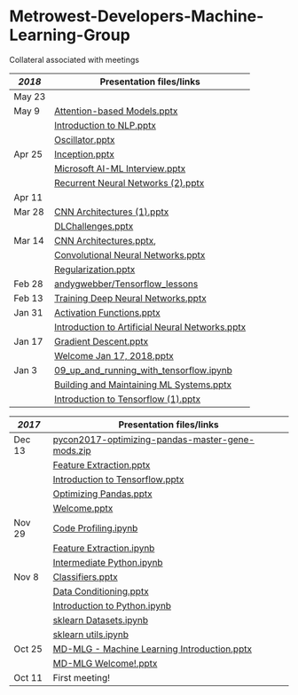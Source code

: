# Metrowest-Developers-Machine-Learning-Group
Collateral associated with meetings


| *2018* | Presentation files/links                                                                                  |
|--------|-----------------------------------------------------------------------------------------------------------|
| May 23 |                                                                                                           |
| May 9  | [Attention-based Models.pptx](Attention-based%20Models.pptx)                                              |
|        | [Introduction to NLP.pptx](Introduction%20to%20NLP.pptx)                                                  |
|        | [Oscillator.pptx](Oscillator.pptx)                                                                        |
| Apr 25 | [Inception.pptx](Inception.pptx)                                                                          |
|        | [Microsoft AI-ML Interview.pptx ](Microsoft%20AI-ML%Interview.pptx) |
|        | [Recurrent Neural Networks (2).pptx](Recurrent%20Neural%20Networks%20(2).pptx)|
| Apr 11 |                                                                                                           |
| Mar 28 | [CNN Architectures (1).pptx](CNN%20Architectures%20(1).pptx)                                              |
|        | [DLChallenges.pptx](DL%20Challenges.pptx)                                                                 |
| Mar 14 | [CNN Architectures.pptx](CNN%20Architectures%20.pptx),                                                    |
|        | [Convolutional Neural Networks.pptx](Convolutional%20Neural%20Networks.pptx)                              |
|        | [Regularization.pptx](Regularization.pptx)                                                                |
| Feb 28 | [andygwebber/Tensorflow_lessons](https://github.com/andygwebber/Tensorflow_lessons)                       |
| Feb 13 | [Training Deep Neural Networks.pptx](Training%20Deep%20Neural%20Networks.pptx)                            |
| Jan 31 | [Activation Functions.pptx](Activation%20Functions.pptx)                                                  |
|        | [Introduction to Artificial Neural Networks.pptx](Introduction%20to%20Artificia%20Neural%20Networks.pptx) |
| Jan 17 | [Gradient Descent.pptx](Gradient%20Descent.pptx)                                                          |
|        | [Welcome Jan 17, 2018.pptx](Welcome%20Jan%2017,%202018.pptx)                                              |
| Jan 3  | [09_up_and_running_with_tensorflow.ipynb](09%20up%20and%20running%20with%20tensorflow.ipynb)              |
|        | [Building and Maintaining ML Systems.pptx](Building%20and%20Maintaining%20ML%20Systems.pptx)              |
|        | [Introduction to Tensorflow (1).pptx](Introduction%20to%20Tensorflow%20(1).pptx)                          |

| *2017* | Presentation files/links                         |
|--------|--------------------------------------------------|
| Dec 13 | [pycon2017-optimizing-pandas-master-gene-mods.zip](pycon2017-optimizing-pandas-master-gene-mods.zip) |
|        | [Feature Extraction.pptx](Feature%20Extraction.pptx)                          |
|        | [Introduction to Tensorflow.pptx](Introduction%20to%20Tensorflow.pptx)                  |
|        | [Optimizing Pandas.pptx](Optimizing%20Pandas.pptx)                           |
|        | [Welcome.pptx](Welcome.pptx)                                     |
| Nov 29 | [Code Profiling.ipynb](Code%20Profiling.ipynb)                             |
|        | [Feature Extraction.ipynb](Feature%20Extraction.ipynb)                         |
|        | [Intermediate Python.ipynb](Intermediate%20Python.ipynb)                        |
| Nov 8  | [Classifiers.pptx](Classifiers.pptx)                                 |
|        | [Data Conditioning.pptx](Data%20Conditioning.pptx)                           |
|        | [Introduction to Python.ipynb](Introduction%20to%20Python.ipynb)                     |
|        | [sklearn Datasets.ipynb](sklearn%20Datasets.ipynb)                           |
|        | [sklearn utils.ipynb](sklearn%20utils.ipynb)                              |
| Oct 25 | [MD-MLG - Machine Learning Introduction.pptx](MD-MLG%20Machine%20Learning%20Introduction.pptx)        |
|        | [MD-MLG Welcome!.pptx](MD-MLG%20Welcome!.pptx)                             |
| Oct 11 | First meeting!                                   |
